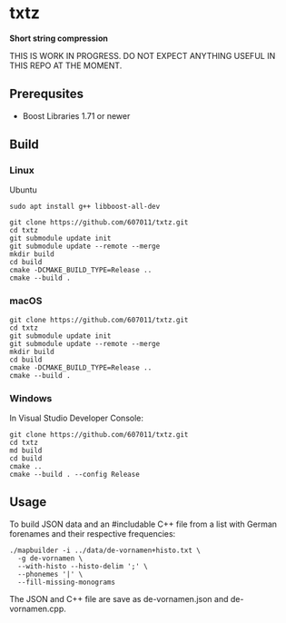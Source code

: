# txtz

**Short string compression**

THIS IS WORK IN PROGRESS. DO NOT EXPECT ANYTHING USEFUL IN THIS REPO AT THE MOMENT.



## Prerequsites

- Boost Libraries 1.71 or newer

## Build 

### Linux

Ubuntu

```
sudo apt install g++ libboost-all-dev
```

```
git clone https://github.com/607011/txtz.git
cd txtz
git submodule update init
git submodule update --remote --merge
mkdir build
cd build
cmake -DCMAKE_BUILD_TYPE=Release ..
cmake --build .
```

### macOS

```
git clone https://github.com/607011/txtz.git
cd txtz
git submodule update init
git submodule update --remote --merge
mkdir build
cd build
cmake -DCMAKE_BUILD_TYPE=Release ..
cmake --build .
```


### Windows

In Visual Studio Developer Console:

```
git clone https://github.com/607011/txtz.git
cd txtz
md build
cd build
cmake ..
cmake --build . --config Release
```


## Usage

To build JSON data and an #includable C++ file from a list with German forenames and their respective frequencies:

```
./mapbuilder -i ../data/de-vornamen+histo.txt \
  -g de-vornamen \
  --with-histo --histo-delim ';' \
  --phonemes '|' \
  --fill-missing-monograms
```

The JSON and C++ file are save as de-vornamen.json and de-vornamen.cpp.
